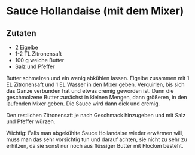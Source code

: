 # Sauce Hollandaise (mit dem Mixer)

## Zutaten

* 2 Eigelbe
* 1-2 TL Zitronensaft
* 100 g weiche Butter
* Salz und Pfeffer

Butter schmelzen und ein wenig abkühlen lassen. Eigelbe zusammen mit
1 EL Zitronensaft und 1 EL Wasser in den Mixer geben. Verquirlen, bis
sich das Ganze verbunden hat und etwas cremig geworden ist. Dann die
geschmolzene Butter zunächst in kleinen Mengen, dann größeren, in den
laufenden Mixer geben. Die Sauce wird dann dick und cremig.

Den restlichen Zitronensaft je nach Geschmack hinzugeben und mit Salz
und Pfeffer würzen.

Wichtig: Falls man abgekühlte Sauce Hollandaise wieder erwärmen will,
muss man das sehr vorsichtig tun und darauf achten, sie nicht zu sehr
zu erhitzen, da sie sonst nur noch aus flüssiger Butter mit Flocken
besteht.
